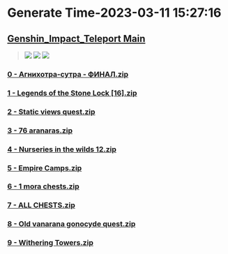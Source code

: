 # Generate Time-2023-03-11 15:27:16

## [Genshin_Impact_Teleport Main](https://github.com/Sam5440/Genshin_Impact_Teleport)

>![](https://komarev.com/ghpvc/?username=done439)
>![](https://komarev.com/ghpvc/?username=done438)
>![](https://komarev.com/ghpvc/?username=done437)

### [0 - Агнихотра-сутра - ФИНАЛ.zip](https://raw.githubusercontent.com/Sam5440/Genshin_Impact_Teleport/download/ManualCollectPoint/ExploreTo100/Sumeru_Region_100/Sumeru%20100%25/0%20-%20%D0%90%D0%B3%D0%BD%D0%B8%D1%85%D0%BE%D1%82%D1%80%D0%B0-%D1%81%D1%83%D1%82%D1%80%D0%B0%20-%20%D0%A4%D0%98%D0%9D%D0%90%D0%9B.zip)

### [1 - Legends of the Stone Lock [16].zip](https://raw.githubusercontent.com/Sam5440/Genshin_Impact_Teleport/download/ManualCollectPoint/ExploreTo100/Sumeru_Region_100/Sumeru%20100%25/1%20-%20Legends%20of%20the%20Stone%20Lock%20%5B16%5D.zip)

### [2 - Static views quest.zip](https://raw.githubusercontent.com/Sam5440/Genshin_Impact_Teleport/download/ManualCollectPoint/ExploreTo100/Sumeru_Region_100/Sumeru%20100%25/2%20-%20Static%20views%20quest.zip)

### [3 - 76 aranaras.zip](https://raw.githubusercontent.com/Sam5440/Genshin_Impact_Teleport/download/ManualCollectPoint/ExploreTo100/Sumeru_Region_100/Sumeru%20100%25/3%20-%2076%20aranaras.zip)

### [4 - Nurseries in the wilds 12.zip](https://raw.githubusercontent.com/Sam5440/Genshin_Impact_Teleport/download/ManualCollectPoint/ExploreTo100/Sumeru_Region_100/Sumeru%20100%25/4%20-%20Nurseries%20in%20the%20wilds%2012.zip)

### [5 - Empire Camps.zip](https://raw.githubusercontent.com/Sam5440/Genshin_Impact_Teleport/download/ManualCollectPoint/ExploreTo100/Sumeru_Region_100/Sumeru%20100%25/5%20-%20Empire%20Camps.zip)

### [6 - 1 mora chests.zip](https://raw.githubusercontent.com/Sam5440/Genshin_Impact_Teleport/download/ManualCollectPoint/ExploreTo100/Sumeru_Region_100/Sumeru%20100%25/6%20-%201%20mora%20chests.zip)

### [7 - ALL CHESTS.zip](https://raw.githubusercontent.com/Sam5440/Genshin_Impact_Teleport/download/ManualCollectPoint/ExploreTo100/Sumeru_Region_100/Sumeru%20100%25/7%20-%20ALL%20CHESTS.zip)

### [8 - Old vanarana gonocyde quest.zip](https://raw.githubusercontent.com/Sam5440/Genshin_Impact_Teleport/download/ManualCollectPoint/ExploreTo100/Sumeru_Region_100/Sumeru%20100%25/8%20-%20Old%20vanarana%20gonocyde%20quest.zip)

### [9 - Withering Towers.zip](https://raw.githubusercontent.com/Sam5440/Genshin_Impact_Teleport/download/ManualCollectPoint/ExploreTo100/Sumeru_Region_100/Sumeru%20100%25/9%20-%20Withering%20Towers.zip)

